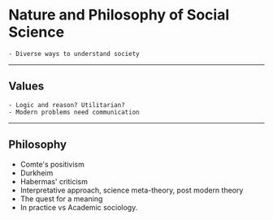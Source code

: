 # Nature and Philosophy of Social Science

    - Diverse ways to understand society
--------
## Values
    - Logic and reason? Utilitarian?
    - Modern problems need communication
-------
## Philosophy

- Comte's positivism
- Durkheim
- Habermas' criticism
- Interpretative approach, science meta-theory, post modern theory
- The quest for a meaning
- In practice vs Academic sociology.
